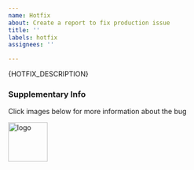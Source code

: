 ```yaml
---
name: Hotfix
about: Create a report to fix production issue
title: ''
labels: hotfix
assignees: ''

---
```


{HOTFIX_DESCRIPTION}

### Supplementary Info

Click images below for more information about the bug

<p>
  <a href="{RESOURCE_URL}">
    <img src="{RESOURCE_IMG}" width=80 height=80 alt="logo">
  </a>
</p>
